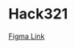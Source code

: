 # Hack321
[Figma Link](https://www.figma.com/file/6bsZ8zNwO03gNXTrSjBh8I/Dating-app---Free-UI-Kit-(Community)?type=design&node-id=1%3A2&mode=design&t=t3Hqqi6u9YJwwNOQ-1)
